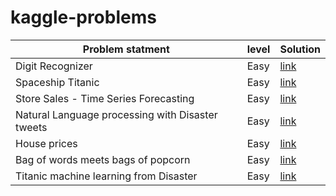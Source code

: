 # kaggle-problems
| Problem statment| level | Solution |
| --- | --- | --- |
| Digit Recognizer| Easy | [link](https://github.com/iamnikhilpal/kaggle-problems/) |
| Spaceship Titanic | Easy | [link](https://github.com/iamnikhilpal/kaggle-problems/) |
| Store Sales - Time Series Forecasting | Easy | [link](https://github.com/iamnikhilpal/kaggle-problems/) |
|  Natural Language processing with Disaster tweets | Easy | [link](https://github.com/iamnikhilpal/kaggle-problems/) |
| House prices | Easy | [link](https://github.com/iamnikhilpal/kaggle-problems/) |
| Bag of words meets bags of popcorn | Easy | [link](https://github.com/iamnikhilpal/kaggle-problems/) |
|  Titanic machine learning from Disaster | Easy | [link](https://github.com/iamnikhilpal/kaggle-problems/) |
